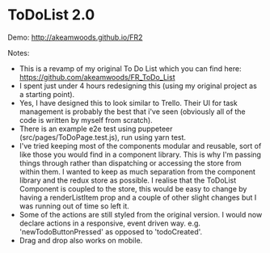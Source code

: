 # ToDoList 2.0

Demo: http://akeamwoods.github.io/FR2

Notes:
- This is a revamp of my original To Do List which you can find here: https://github.com/akeamwoods/FR_ToDo_List
- I spent just under 4 hours redesigning this (using my original project as a starting point).
- Yes, I have designed this to look similar to Trello. Their UI for task management is probably the best that i've seen (obviously all of the code is written by myself from scratch).
- There is an example e2e test using puppeteer (src/pages/ToDoPage.test.js), run using yarn test.
- I've tried keeping most of the components modular and reusable, sort of like those you would find in a component library. This is why I'm passing things through rather than dispatching or accessing the store from within them. I wanted to keep as much separation from the component library and the redux store as possible. I realise that the ToDoList Component is coupled to the store, this would be easy to change by having a renderListItem prop and a couple of other slight changes but I was running out of time so left it.
- Some of the actions are still styled from the original version. I would now declare actions in a responsive, event driven way. e.g. 'newTodoButtonPressed' as opposed to 'todoCreated'.
- Drag and drop also works on mobile.
